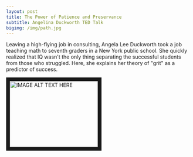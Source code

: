 ```yaml
---
layout: post
title: The Power of Patience and Preservance
subtitle: Angelina Duckworth TED Talk
bigimg: /img/path.jpg
---
```


Leaving a high-flying job in consulting, Angela Lee Duckworth took a job teaching math to seventh graders in a New York public school. 
She quickly realized that IQ wasn't the only thing separating the successful students from those who struggled. Here, she explains her 
theory of "grit" as a predictor of success.


<a href="http://www.youtube.com/watch?feature=player_embedded&v=H14bBuluwB8
" target="_blank"><img src="http://img.youtube.com/vi/H14bBuluwB8/0.jpg" 
alt="IMAGE ALT TEXT HERE" width="240" height="180" border="10" /></a>
